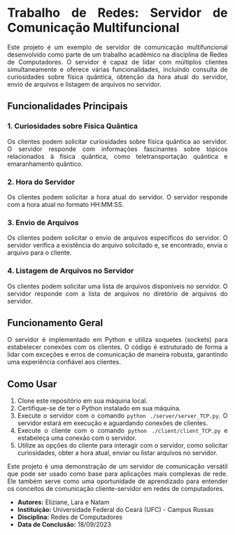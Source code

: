 <div align="justify">
  <h1>Trabalho de Redes: Servidor de Comunicação Multifuncional</h1>
</div>

<div align="justify">
Este projeto é um exemplo de servidor de comunicação multifuncional desenvolvido como parte de um trabalho acadêmico na disciplina de Redes de Computadores. O servidor é capaz de lidar com múltiplos clientes simultaneamente e oferece várias funcionalidades, incluindo consulta de curiosidades sobre física quântica, obtenção da hora atual do servidor, envio de arquivos e listagem de arquivos no servidor.

## Funcionalidades Principais

### 1. Curiosidades sobre Física Quântica
Os clientes podem solicitar curiosidades sobre física quântica ao servidor. O servidor responde com informações fascinantes sobre tópicos relacionados à física quântica, como teletransportação quântica e emaranhamento quântico.

### 2. Hora do Servidor
Os clientes podem solicitar a hora atual do servidor. O servidor responde com a hora atual no formato HH:MM:SS.

### 3. Envio de Arquivos
Os clientes podem solicitar o envio de arquivos específicos do servidor. O servidor verifica a existência do arquivo solicitado e, se encontrado, envia o arquivo para o cliente.

### 4. Listagem de Arquivos no Servidor
Os clientes podem solicitar uma lista de arquivos disponíveis no servidor. O servidor responde com a lista de arquivos no diretório de arquivos do servidor.

## Funcionamento Geral
O servidor é implementado em Python e utiliza soquetes (sockets) para estabelecer conexões com os clientes. O código é estruturado de forma a lidar com exceções e erros de comunicação de maneira robusta, garantindo uma experiência confiável aos clientes.

## Como Usar
1. Clone este repositório em sua máquina local.
2. Certifique-se de ter o Python instalado em sua máquina.
3. Execute o servidor com o comando `python ./server/server_TCP.py`. O servidor estará em execução e aguardando conexões de clientes.
4. Execute o cliente com o comando `python ./client/client_TCP.py` e estabeleça uma conexão com o servidor.
5. Utilize as opções do cliente para interagir com o servidor, como solicitar curiosidades, obter a hora atual, enviar ou listar arquivos no servidor.

Este projeto é uma demonstração de um servidor de comunicação versátil que pode ser usado como base para aplicações mais complexas de rede. Ele também serve como uma oportunidade de aprendizado para entender os conceitos de comunicação cliente-servidor em redes de computadores.

* **Autores:** Eliziane, Lara e Natam
* **Instituição:** Universidade Federal do Ceará (UFC) - Campus Russas
* **Disciplina:** Redes de Computadores
* **Data de Conclusão:** 18/09/2023
</div>
